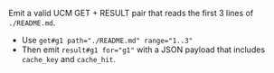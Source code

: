 Emit a valid UCM GET + RESULT pair that reads the first 3 lines of `./README.md`. 
- Use `get#g1 path="./README.md" range="1..3"`
- Then emit `result#g1 for="g1"` with a JSON payload that includes `cache_key` and `cache_hit`.
